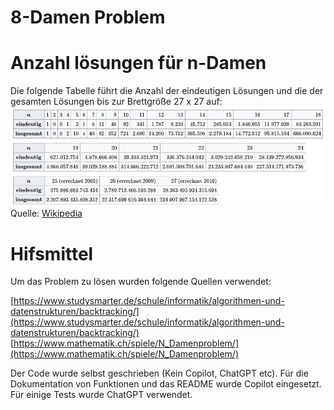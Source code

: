 # 8-Damen Problem

# Anzahl lösungen für n-Damen
Die folgende Tabelle führt die Anzahl der eindeutigen Lösungen und die der gesamten Lösungen bis zur Brettgröße 27 x 27 auf:
![solutions wikipedia](/img/solutions-wikipedia.png)
Quelle: [Wikipedia](https://de.wikipedia.org/wiki/Damenproblem)

# Hifsmittel

Um das Problem zu lösen wurden folgende Quellen verwendet:

[https://www.studysmarter.de/schule/informatik/algorithmen-und-datenstrukturen/backtracking/](https://www.studysmarter.de/schule/informatik/algorithmen-und-datenstrukturen/backtracking/)<br>
[https://www.mathematik.ch/spiele/N_Damenproblem/](https://www.mathematik.ch/spiele/N_Damenproblem/) <br>

Der Code wurde selbst geschrieben (Kein Copilot, ChatGPT etc). Für die Dokumentation von Funktionen und das README wurde Copilot eingesetzt. Für einige Tests wurde ChatGPT verwendet.